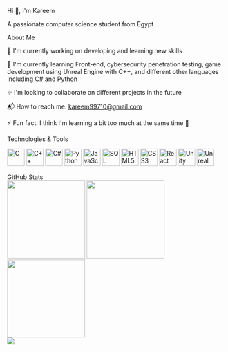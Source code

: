 Hi 👋, I'm Kareem

A passionate computer science student from Egypt

About Me

🔭 I'm currently working on developing and learning new skills

🌱 I'm currently learning Front-end, cybersecurity penetration testing, game development using Unreal Engine with C++, and different other languages including C# and Python

✨ I'm looking to collaborate on different projects in the future

📬 How to reach me: kareem99710@gmail.com

⚡ Fun fact: I think I'm learning a bit too much at the same time 🤯


Technologies & Tools

<p align="left">
  <img src="https://cdn.jsdelivr.net/gh/devicons/devicon/icons/c/c-original.svg" width="40" height="40" alt="C"/>
  <img src="https://cdn.jsdelivr.net/gh/devicons/devicon/icons/cplusplus/cplusplus-original.svg" width="40" height="40" alt="C++"/>
  <img src="https://cdn.jsdelivr.net/gh/devicons/devicon/icons/csharp/csharp-original.svg" width="40" height="40" alt="C#"/>
  <img src="https://cdn.jsdelivr.net/gh/devicons/devicon/icons/python/python-original.svg" width="40" height="40" alt="Python"/>
  <img src="https://cdn.jsdelivr.net/gh/devicons/devicon/icons/javascript/javascript-original.svg" width="40" height="40" alt="JavaScript"/>
  <img src="https://cdn.jsdelivr.net/gh/devicons/devicon/icons/sqlite/sqlite-original.svg" width="40" height="40" alt="SQL"/>
  <img src="https://cdn.jsdelivr.net/gh/devicons/devicon/icons/html5/html5-original.svg" width="40" height="40" alt="HTML5"/>
  <img src="https://cdn.jsdelivr.net/gh/devicons/devicon/icons/css3/css3-original.svg" width="40" height="40" alt="CSS3"/>
  <img src="https://cdn.jsdelivr.net/gh/devicons/devicon/icons/react/react-original.svg" width="40" height="40" alt="React"/>
  <img src="https://cdn.jsdelivr.net/gh/devicons/devicon/icons/unity/unity-original.svg" width="40" height="40" alt="Unity"/>
  <img src="https://cdn.jsdelivr.net/gh/devicons/devicon/icons/unrealengine/unrealengine-original.svg" width="40" height="40" alt="Unreal Engine"/>
</p>GitHub Stats

<div>
  <a href="https://github.com/KareemH-1">
    <img height="180em" src="https://github-readme-stats.vercel.app/api?username=KareemH-1&show_icons=true&theme=radical&hide_border=true&count_private=true" />
  </a>
  <a href="https://github.com/KareemH-1">
    <img height="180em" src="https://github-readme-stats.vercel.app/api/top-langs/?username=KareemH-1&layout=compact&theme=radical&hide_border=true" />
  </a>
  <a href="https://github.com/KareemH-1">
    <img height="180em" src="https://github-readme-streak-stats.herokuapp.com/?user=KareemH-1&layout=compact&theme=radical&hide_border=true" />
  </a>
</div><div>
  <a href="https://github.com/KareemH-1">
    <img src="https://github-profile-trophy.vercel.app/?username=KareemH-1&theme=radical&column=7&margin-w=15&margin-h=15" />
  </a>
</div>
